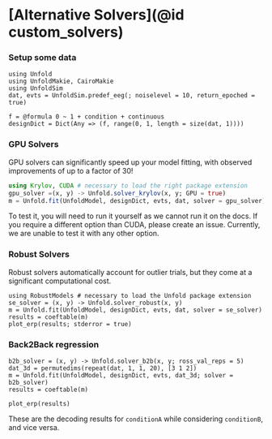 # [Alternative Solvers](@id custom_solvers)

### Setup some data

```@Example main
using Unfold
using UnfoldMakie, CairoMakie
using UnfoldSim
dat, evts = UnfoldSim.predef_eeg(; noiselevel = 10, return_epoched = true)

f = @formula 0 ~ 1 + condition + continuous
designDict = Dict(Any => (f, range(0, 1, length = size(dat, 1))))
```

### GPU Solvers
GPU solvers can significantly speed up your model fitting, with observed improvements of up to a factor of 30!

```julia
using Krylov, CUDA # necessary to load the right package extension
gpu_solver =(x, y) -> Unfold.solver_krylov(x, y; GPU = true)
m = Unfold.fit(UnfoldModel, designDict, evts, dat, solver = gpu_solver)
```
To test it, you will need to run it yourself as we cannot run it on the docs. If you require a different option than CUDA, please create an issue. Currently, we are unable to test it with any other option.

### Robust Solvers
Robust solvers automatically account for outlier trials, but they come at a significant computational cost.
```@Example main
using RobustModels # necessary to load the Unfold package extension
se_solver = (x, y) -> Unfold.solver_robust(x, y)
m = Unfold.fit(UnfoldModel, designDict, evts, dat, solver = se_solver)
results = coeftable(m)
plot_erp(results; stderror = true)
```

### Back2Back regression
```@Example main
b2b_solver = (x, y) -> Unfold.solver_b2b(x, y; ross_val_reps = 5)
dat_3d = permutedims(repeat(dat, 1, 1, 20), [3 1 2])
m = Unfold.fit(UnfoldModel, designDict, evts, dat_3d; solver = b2b_solver)
results = coeftable(m)

plot_erp(results)
```
These are the decoding results for `conditionA` while considering `conditionB`, and vice versa. 


